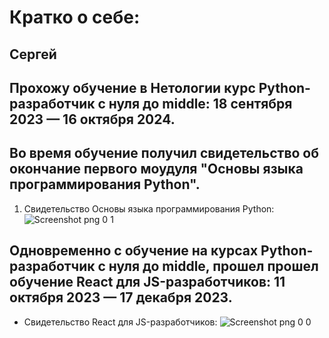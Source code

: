 # Кратко о себе:
  ## Сергей

## Прохожу обучение в Нетологии курс Python-разработчик с нуля до middle: 18 сентября 2023 — 16 октября 2024. 
## Во время обучение получил свидетельство об окончание первого моудуля "Основы языка программирования Python". 
  1. Cвидетельство Основы языка программирования Python:
  ![Screenshot png 0 1](https://netology.ru/sharing/b16e5fbc429f7144d014ac4ab1434c28?utm_source=social&utm_campaign=certificate_lms )



##    Одновременно с обучение на курсах Python-разработчик с нуля до middle, прошел прошел обучение React для JS-разработчиков: 11 октября 2023 — 17 декабря 2023.
   * Свидетельство React для JS-разработчиков:
![Screenshot png 0 0](https://netology.ru/sharing/05b7f8ee0e2655e044e66abe5f9f9615?utm_source=social&utm_campaign=certificate_lms)